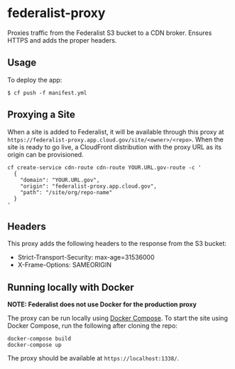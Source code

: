 # federalist-proxy

Proxies traffic from the Federalist S3 bucket to a CDN broker. Ensures HTTPS and adds the proper headers.

## Usage

To deploy the app:

    $ cf push -f manifest.yml

## Proxying a Site

When a site is added to Federalist, it will be available through this proxy at `https://federalist-proxy.app.cloud.gov/site/<owner>/<repo>`. When the site is ready to go live, a CloudFront distribution with the proxy URL as its origin can be provisioned.

```shell
cf create-service cdn-route cdn-route YOUR.URL.gov-route -c '
  {
    "domain": "YOUR.URL.gov",
    "origin": "federalist-proxy.app.cloud.gov",
    "path": "/site/org/repo-name"
  }
'
```

## Headers

This proxy adds the following headers to the response from the S3 bucket:

- Strict-Transport-Security: max-age=31536000
- X-Frame-Options: SAMEORIGIN

## Running locally with Docker

__NOTE: Federalist does not use Docker for the production proxy__

The proxy can be run locally using [Docker Compose](https://docs.docker.com/compose/). To start the site using Docker Compose, run the following after cloning the repo:

```
docker-compose build
docker-compose up
```

The proxy should be available at `https://localhost:1338/`.
